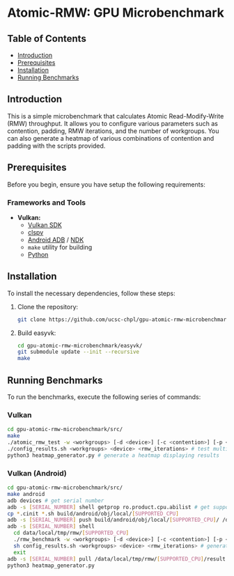 # Atomic-RMW: GPU Microbenchmark 

## Table of Contents
- [Introduction](#introduction)
- [Prerequisites](#prerequisites)
- [Installation](#installation)
- [Running Benchmarks](#running-benchmarks)

## Introduction
This is a simple microbenchmark that calculates Atomic Read-Modify-Write (RMW) throughput. It allows you to configure various parameters such as contention, padding, RMW iterations, and the number of workgroups. You can also generate a heatmap of various combinations of contention and padding with the scripts provided.

## Prerequisites
Before you begin, ensure you have setup the following requirements:

### Frameworks and Tools
- **Vulkan:**
  - [Vulkan SDK](https://vulkan.lunarg.com/sdk/home)
  - [clspv](https://github.com/google/clspv)
  - [Android ADB](https://developer.android.com/studio/command-line/adb) / [NDK](https://developer.android.com/ndk)
  - `make` utility for building
  - [Python](https://www.python.org/)

## Installation
To install the necessary dependencies, follow these steps:

1. Clone the repository:
    ```bash
    git clone https://github.com/ucsc-chpl/gpu-atomic-rmw-microbenchmark.git
    ```
    
2. Build easyvk:
    ```bash
    cd gpu-atomic-rmw-microbenchmark/easyvk/
    git submodule update --init --recursive
    make
    ```

## Running Benchmarks
To run the benchmarks, execute the following series of commands:

### Vulkan

```bash
cd gpu-atomic-rmw-microbenchmark/src/
make
./atomic_rmw_test -w <workgroups> [-d <device>] [-c <contention>] [-p <padding>] [-i <rmw_iterations>] # test a single configuration
./config_results.sh <workgroups> <device> <rmw_iterations> # test multiple configurations of contention and padding
python3 heatmap_generator.py # generate a heatmap displaying results
```

### Vulkan (Android)
```bash
cd gpu-atomic-rmw-microbenchmark/src/
make android
adb devices # get serial number
adb -s [SERIAL_NUMBER] shell getprop ro.product.cpu.abilist # get supported CPU, use ro.product.cpu.abi if pre-lollipop version
cp *.cinit *.sh build/android/obj/local/[SUPPORTED_CPU]
adb -s [SERIAL_NUMBER] push build/android/obj/local/[SUPPORTED_CPU]/ /data/local/tmp/rmw
adb -s [SERIAL_NUMBER] shell
  cd data/local/tmp/rmw/[SUPPORTED_CPU]
  ./rmw_benchmark -w <workgroups> [-d <device>] [-c <contention>] [-p <padding>] [-i <rmw_iterations>]
  sh config_results.sh <workgroups> <device> <rmw_iterations> # generates a text file of results needed if heatmap is generated
  exit
adb -s [SERIAL_NUMBER] pull /data/local/tmp/rmw/[SUPPORTED_CPU]/result.txt .
python3 heatmap_generator.py
```
